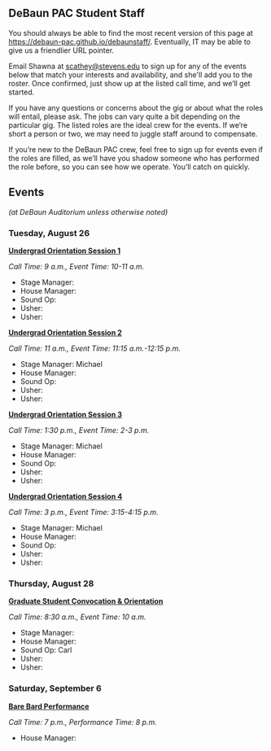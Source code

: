 ## DeBaun PAC Student Staff

You should always be able to find the most recent version of this page at <https://debaun-pac.github.io/debaunstaff/>. Eventually, IT may be able to give us a friendlier URL pointer.

Email Shawna at <scathey@stevens.edu>  to sign up for any of the events below that match your interests and availability, and she'll add you to the roster. Once confirmed, just show up at the listed call time, and we’ll get started.

If you have any questions or concerns about the gig or about what the roles will entail, please ask. The jobs can vary quite a bit depending on the particular gig. The listed roles are the ideal crew for the events. If we’re short a person or two, we may need to juggle staff around to compensate.

If you’re new to the DeBaun PAC crew, feel free to sign up for events even if the roles are filled, as we’ll have you shadow someone who has performed the role before, so you can see how we operate. You’ll catch on quickly.


## Events
*(at DeBaun Auditorium unless otherwise noted)*

### Tuesday, August 26
<ins>**Undergrad Orientation Session 1**</ins>

_Call Time: 9 a.m., Event Time: 10-11 a.m._

- Stage Manager:
- House Manager:
- Sound Op:
- Usher:
- Usher:

<ins>**Undergrad Orientation Session 2**</ins>

_Call Time: 11 a.m., Event Time: 11:15 a.m.-12:15 p.m._

- Stage Manager: Michael
- House Manager:
- Sound Op:
- Usher:
- Usher:

<ins>**Undergrad Orientation Session 3**</ins>

_Call Time: 1:30 p.m., Event Time: 2-3 p.m._

- Stage Manager: Michael
- House Manager:
- Sound Op:
- Usher:
- Usher:

<ins>**Undergrad Orientation Session 4**</ins>

_Call Time: 3 p.m., Event Time: 3:15-4:15 p.m._

- Stage Manager: Michael
- House Manager:
- Sound Op:
- Usher:
- Usher:

### Thursday, August 28
<ins>**Graduate Student Convocation & Orientation**<ins>

_Call Time: 8:30 a.m., Event Time: 10 a.m._

- Stage Manager:
- House Manager:
- Sound Op: Carl
- Usher:
- Usher: 

### Saturday, September 6
<ins>**Bare Bard Performance**<ins>

_Call Time: 7 p.m., Performance Time: 8 p.m._

- House Manager:


